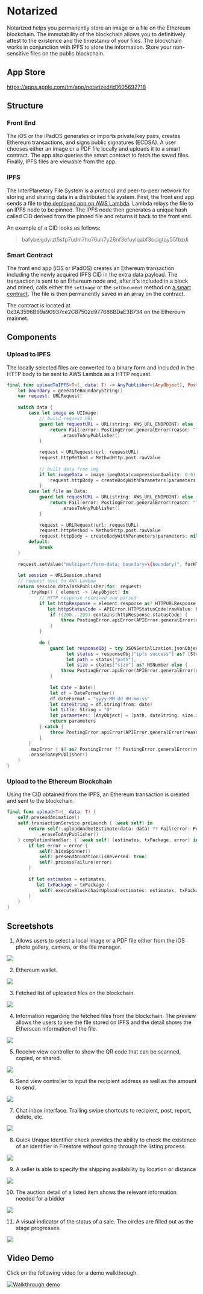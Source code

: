 # Notarized

Notarized helps you permanently store an image or a file on the Ethereum blockchain. The immutability of the blockchain allows you to definitively attest to the existence and the timestamp of your files. The blockchain works in conjunction with IPFS to store the information. Store your non-sensitive files on the public blockchain.

## App Store

https://apps.apple.com/tm/app/notarized/id1605692718

## Structure

### Front End

The iOS or the iPadOS generates or imports private/key pairs, creates Ethereum transactions, and signs public signatures (ECDSA). A user chooses either an image or a PDF file locally and uploads it to a smart contract.  The app also queries the smart contract to fetch the saved files.  Finally, IPFS files are viewable from the app.


### IPFS

The InterPlanetary File System is a protocol and peer-to-peer network for storing and sharing data in a distributed file system.  First, the front end app sends a file to [the deployed app on AWS Lambda](https://github.com/igibliss00/ipfs-express-aws). Lambda relays the file to an IPFS node to be pinned.  The IPFS node then generates a unique hash called CID derived from the pinned file and returns it back to the front end.  

An example of a CID looks as follows:

>bafybeigdyrzt5sfp7udm7hu76uh7y26nf3efuylqabf3oclgtqy55fbzdi

### Smart Contract

The front end app (iOS or iPadOS) creates an Ethereum transaction including the newly acquired IPFS CID in the extra data payload.  The transaction is  sent to an Ethereum node and, after it's included in a block and mined, calls either the `setImage` or the `setDocument` method on [a smart contract](https://github.com/igibliss00/Notarized-smart-contract). The file is then permanently saved in an array on the contract. 

The contract is located at 0x3A3596B99a90937ce2C87502d977686BDaE3B734 on the Ethereum mainnet. 

## Components

### Upload to IPFS

The locally selected files are converted to a binary form and included in the HTTP body to be sent to AWS Lambda as a HTTP request. 

```swift
final func uploadToIPFS<T>(_ data: T) -> AnyPublisher<[AnyObject], PostingError> {
    let boundary = generateBoundaryString()
    var request: URLRequest!
    
    switch data {
        case let image as UIImage:
            // build request URL
            guard let requestURL = URL(string: AWS_URL_ENDPOINT) else {
                return Fail(error: PostingError.generalError(reason: "There was an error broadcasting your post to the subscribers."))
                    .eraseToAnyPublisher()
            }
            
            request = URLRequest(url: requestURL)
            request.httpMethod = MethodHttp.post.rawValue
            
            // built data from img
            if let imageData = image.jpegData(compressionQuality: 0.9) {
                request.httpBody = createBodyWithParameters(parameters: nil, filePathKey: "file", dataKey: imageData, boundary: boundary, isImage: true)
            }
        case let file as Data:
            guard let requestURL = URL(string: AWS_URL_ENDPOINT) else {
                return Fail(error: PostingError.generalError(reason: "There was an error broadcasting your post to the subscribers."))
                    .eraseToAnyPublisher()
            }
            
            request = URLRequest(url: requestURL)
            request.httpMethod = MethodHttp.post.rawValue
            request.httpBody = createBodyWithParameters(parameters: nil, filePathKey: "file", dataKey: file, boundary: boundary, isImage: false)
        default:
            break
    }
    
    request.setValue("multipart/form-data; boundary=\(boundary)", forHTTPHeaderField: "Content-Type")
    
    let session = URLSession.shared
    // request sent to AWS Lambda
    return session.dataTaskPublisher(for: request)
        .tryMap() { element -> [AnyObject] in
            // HTTP response received and parsed
            if let httpResponse = element.response as? HTTPURLResponse,
               let httpStatusCode = APIError.HTTPStatusCode(rawValue: httpResponse.statusCode) {
                if !(200...299).contains(httpResponse.statusCode) {
                    throw PostingError.apiError(APIError.generalError(reason: httpStatusCode.description))
                }
            }
            
            do {
                guard let responseObj = try JSONSerialization.jsonObject(with: element.data, options: JSONSerialization.ReadingOptions(rawValue:0)) as? [String:Any],
                      let status = responseObj["ipfs success"] as? [String: Any],
                      let path = status["path"],
                      let size = status["size"] as? NSNumber else {
                    throw PostingError.apiError(APIError.generalError(reason: "Unable to parse the result from IPFS"))
                }
                
                let date = Date()
                let df = DateFormatter()
                df.dateFormat = "yyyy-MM-dd HH:mm:ss"
                let dateString = df.string(from: date)
                let title: String = "0"
                let parameters: [AnyObject] = [path, dateString, size.intValue, title] as [AnyObject]
                return parameters
            } catch {
                throw PostingError.apiError(APIError.generalError(reason: "Unable to parse the result from IPFS"))
            }
        }
        .mapError { $0 as? PostingError ?? PostingError.generalError(reason: "Unknown Error") }
        .eraseToAnyPublisher()
    }
}
```

### Upload to the Ethereum Blockchain

Using the CID obtained from the IPFS, an Ethereum transaction is created and sent to the blockchain.

```swift
final func upload<T>(_ data: T) {
    self.presendAnimation()
    self.transactionService.preLaunch { [weak self] in
        return self?.uploadAndGetEstimate(data: data) ?? Fail(error: PostingError.generalError(reason: "Unable to get the transaction gas estimate."))
            .eraseToAnyPublisher()
    } completionHandler: { [weak self] (estimates, txPackage, error) in
        if let error = error {
            self?.hideSpinner()
            self?.presendAnimation(isReversed: true)
            self?.processFailure(error)
        }
        
        if let estimates = estimates,
           let txPackage = txPackage {
            self?.executeBlockchainUpload(estimates: estimates, txPackage: txPackage)
        }
    }
}
```

## Screetshots

1. Allows users to select a local image or a PDF file either from the iOS photo gallery, camera, or the file manager.

![](https://github.com/igibliss00/Notarized/blob/master/ReadmeAssets/1.png)

2. Ethereum wallet.

![](https://github.com/igibliss00/Notarized/blob/master/ReadmeAssets/2.png)

3. Fetched list of uploaded files on the blockchain.

![](https://github.com/igibliss00/Notarized/blob/master/ReadmeAssets/3.png)

4. Information regarding the fetched files from the blockchain. The preview allows the users to see the file stored on IPFS and the detail shows the Etherscan information of the file.

![](https://github.com/igibliss00/Notarized/blob/master/ReadmeAssets/4.png)

5. Receive view controller to show the QR code that can be scanned, copied, or shared.

![](https://github.com/igibliss00/Notarized/blob/master/ReadmeAssets/5.png)

6. Send view controller to input the recipient address as well as the amount to send.

![](https://github.com/igibliss00/Notarized/blob/master/ReadmeAssets/6.png)

7. Chat inbox interface. Trailing swipe shortcuts to recipient, post, report, delete, etc.

![](https://github.com/igibliss00/Notarized/blob/master/ReadmeAssets/7.png)

8. Quick Unique Identifier check provides the ability to check the existence of an identifier in Firestore without going through the listing process.

![](https://github.com/igibliss00/Notarized/blob/master/ReadmeAssets/8.png)

9. A seller is able to specify the shipping availability by location or distance

![](https://github.com/igibliss00/Notarized/blob/master/ReadmeAssets/9.png)

10. The auction detail of a listed item shows the relevant information needed for a bidder

![](https://github.com/igibliss00/Notarized/blob/master/ReadmeAssets/10.png)

11. A visual indicator of the status of a sale.  The circles are filled out as the stage progresses.

![](https://github.com/igibliss00/Notarized/blob/master/ReadmeAssets/11.png)

## Video Demo

Click on the following video for a demo walkthrough.

[![Walkthrough demo](https://github.com/igibliss00/Notarized/blob/master/ReadmeAssets/0.png)](https://www.youtube.com/watch?v=WWpheWVAs88)
